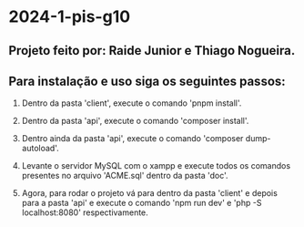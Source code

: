 # 2024-1-pis-g10

## Projeto feito por: Raide Junior e Thiago Nogueira.

## Para instalação e uso siga os seguintes passos:

1. Dentro da pasta 'client', execute o comando 'pnpm install'.

2. Dentro da pasta 'api', execute o comando 'composer install'.

3. Dentro ainda da pasta 'api', execute o comando 'composer dump-autoload'.

4. Levante o servidor MySQL com o xampp e execute todos os comandos presentes no arquivo 'ACME.sql' dentro da pasta 'doc'.

5. Agora, para rodar o projeto vá para dentro da pasta 'client' e depois para a pasta 'api' e 
execute o comando 'npm run dev' e 'php -S localhost:8080' respectivamente.